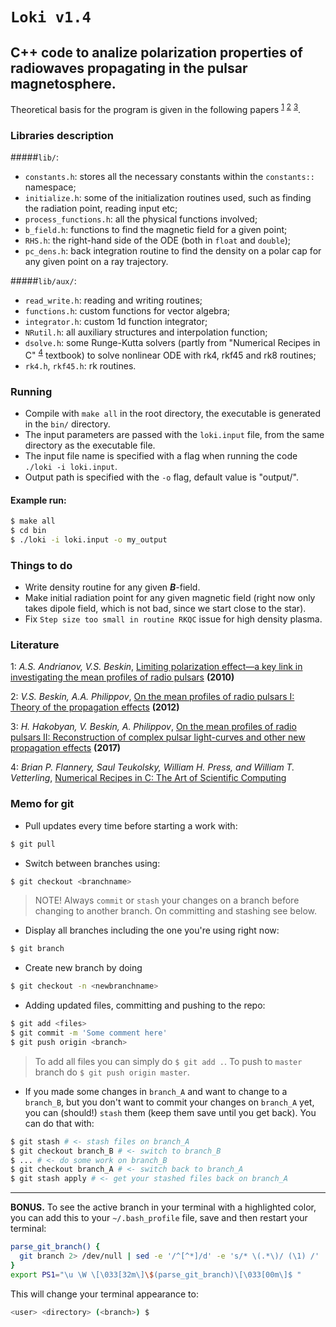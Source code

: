 # `Loki v1.4`
## C++ code to analize polarization properties of radiowaves propagating in the pulsar magnetosphere.

Theoretical basis for the program is given in the following papers <sup>[1](#myfootnote1)</sup>
<sup>[2](#myfootnote2)</sup> <sup>[3](#myfootnote3)</sup>.

### Libraries description

#####`lib/`:
* `constants.h`: stores all the necessary constants within the `constants::` namespace;
* `initialize.h`: some of the initialization routines used, such as finding the radiation point, reading input etc;
* `process_functions.h`: all the physical functions involved;
* `b_field.h`: functions to find the magnetic field for a given point;
* `RHS.h`: the right-hand side of the ODE (both in `float` and `double`);
* `pc_dens.h`: back integration routine to find the density on a polar cap for any given point on a ray trajectory.

#####`lib/aux/`:
* `read_write.h`: reading and writing routines;
* `functions.h`: custom functions for vector algebra;
* `integrator.h`: custom 1d function integrator;
* `NRutil.h`: all auxiliary structures and interpolation function;
* `dsolve.h`: some Runge-Kutta solvers (partly from "Numerical Recipes in C" <sup>[4](#myfootnote4)</sup> textbook) to solve nonlinear ODE with rk4, rkf45 and rk8 routines;
* `rk4.h`, `rkf45.h`: rk routines.


### Running
* Compile with `make all` in the root directory, the executable is generated in the `bin/` directory.
* The input parameters are passed with the `loki.input` file, from the same directory as the executable file.
* The input file name is specified with a flag when running the code `./loki -i loki.input`.
* Output path is specified with the `-o` flag, default value is "output/".

#### Example run:
```bash
$ make all
$ cd bin
$ ./loki -i loki.input -o my_output
```

### Things to do
- Write density routine for any given ___B___-field.
- Make initial radiation point for any given magnetic field (right now only takes dipole field, which is not bad, since we start close to the star).
- Fix `Step size too small in routine RKQC` issue for high density plasma.

### Literature
<a name="myfootnote1">1</a>: _A.S. Andrianov, V.S. Beskin_, [Limiting polarization effect—a key link in investigating the mean profiles of radio pulsars](https://link.springer.com/article/10.1134/S1063773710040031) __(2010)__

<a name="myfootnote2">2</a>: _V.S. Beskin, A.A. Philippov_, [On the mean profiles of radio pulsars I: Theory of the propagation effects](https://arxiv.org/pdf/1107.3775.pdf) __(2012)__

<a name="myfootnote3">3</a>: _H. Hakobyan, V. Beskin, A. Philippov_, [On the mean profiles of radio pulsars II: Reconstruction of complex pulsar light-curves and other new propagation effects](https://arxiv.org/abs/1704.08743) __(2017)__

<a name="myfootnote4">4</a>: _Brian P. Flannery, Saul Teukolsky, William H. Press, and William T. Vetterling_, [Numerical Recipes in C: The Art of Scientific Computing](http://www2.units.it/ipl/students_area/imm2/files/Numerical_Recipes.pdf)

### Memo for git

- Pull updates every time before starting a work with:
```bash
$ git pull
```

- Switch between branches using:
```bash
$ git checkout <branchname>
```

> NOTE! Always `commit` or `stash` your changes on a branch before changing to another branch. On committing and stashing see below.

- Display all branches including the one you're using right now:
```bash
$ git branch
```

- Create new branch by doing
```bash
$ git checkout -n <newbranchname>
```

- Adding updated files, committing and pushing to the repo:
```bash
$ git add <files>
$ git commit -m 'Some comment here'
$ git push origin <branch>
```
> To add all files you can simply do `$ git add .`. To push to `master` branch do `$ git push origin master`.

- If you made some changes in `branch_A` and want to change to a `branch_B`, but you don't want to commit your changes on `branch_A` yet, you can (should!) `stash` them (keep them save until you get back). You can do that with:
```bash
$ git stash # <- stash files on branch_A
$ git checkout branch_B # <- switch to branch_B
$ ... # <- do some work on branch_B
$ git checkout branch_A # <- switch back to branch_A
$ git stash apply # <- get your stashed files back on branch_A
```

---

__BONUS.__ To see the active branch in your terminal with a highlighted color, you can add this to your `~/.bash_profile` file, save and then restart your terminal:
```bash
parse_git_branch() {
  git branch 2> /dev/null | sed -e '/^[^*]/d' -e 's/* \(.*\)/ (\1) /'
}
export PS1="\u \W \[\033[32m\]\$(parse_git_branch)\[\033[00m\]$ "
```
This will change your terminal appearance to:
```bash
<user> <directory> (<branch>) $
```
